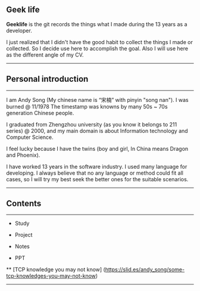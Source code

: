 Geek life
------
**Geeklife** is the git records the things what I made during the 13 years as a developer.

I just realized that I didn't have the good habit to collect the things I made or collected.
So I decide use here to accomplish the goal. Also I will use here as the different angle of
my CV. 

--------------- 


## Personal introduction
------

I am Andy Song (My chinese name is “宋楠” with pinyin "song nan"). I was burned @ 11/1978 
The timestamp was knowns by many 50s ~ 70s generation Chinese people.

I graduated from Zhengzhou university (as you know it belongs to 211 series) @ 2000, and 
my main domain is about Information technology and Computer Science.

I feel lucky because I have the twins (boy and girl, In China means Dragon and Phoenix).

I have worked 13 years in the software industry. I used many language for developing. I 
always believe that no any language or method could fit all cases, so I will try my best
seek the better ones for the suitable scenarios. 

---------------

## Contents
------

* Study

* Project

* Notes

* PPT

** [TCP knowledge you may not know] (https://slid.es/andy_song/some-tcp-knowledges-you-may-not-know)

---------------
